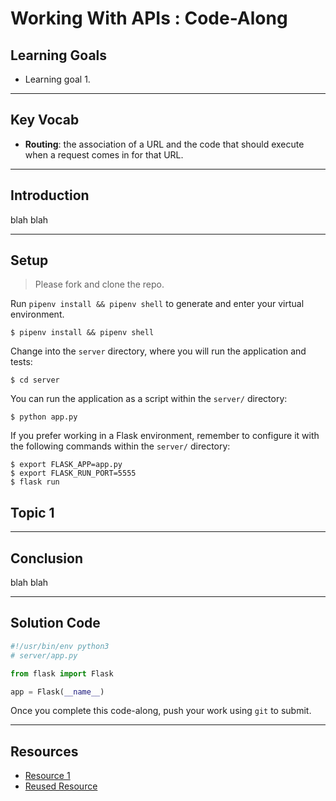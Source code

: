 # Working With APIs : Code-Along

## Learning Goals

- Learning goal 1.

---

## Key Vocab

- **Routing**: the association of a URL and the code that should execute when a
  request comes in for that URL.

---

## Introduction

blah blah

---

## Setup

> Please fork and clone the repo.

Run `pipenv install && pipenv shell` to generate and enter your virtual
environment.

```console
$ pipenv install && pipenv shell
```

Change into the `server` directory, where you will run the application and
tests:

```console
$ cd server
```

You can run the application as a script within the `server/` directory:

```console
$ python app.py
```

If you prefer working in a Flask environment, remember to configure it with the
following commands within the `server/` directory:

```console
$ export FLASK_APP=app.py
$ export FLASK_RUN_PORT=5555
$ flask run
```

## Topic 1

---

## Conclusion

blah blah

---

## Solution Code

```py
#!/usr/bin/env python3
# server/app.py

from flask import Flask

app = Flask(__name__)

```

Once you complete this code-along, push your work using `git` to submit.

---

## Resources

- [Resource 1](https://www.python.org/doc/essays/blurb/)
- [Reused Resource][reused resource]

[reused resource]: https://docs.python.org/3/
